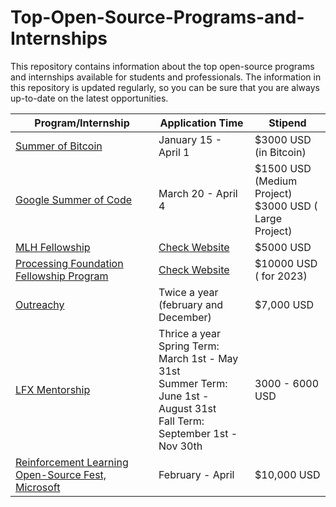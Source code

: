 # Top-Open-Source-Programs-and-Internships
This repository contains information about the top open-source programs and internships available for students and professionals. The information in this repository is updated regularly, so you can be sure that you are always up-to-date on the latest opportunities.

| Program/Internship | Application Time | Stipend |
| --- | --- | --- |
| [Summer of Bitcoin](https://www.summerofbitcoin.org/) | January 15 - April 1 | $3000 USD (in Bitcoin) |
| [Google Summer of Code](https://summerofcode.withgoogle.com/) | March 20 - April 4 | $1500 USD (Medium Project) <br> $3000 USD ( Large Project) |
| [MLH Fellowship](https://fellowship.mlh.io/) | [Check Website](https://fellowship.mlh.io/programs/open-source) | $5000 USD |
| [Processing Foundation Fellowship Program](https://processingfoundation.org/fellowships) | [Check Website](https://processingfoundation.org/fellowships) | $10000 USD ( for 2023) |
| [Outreachy](https://www.outreachy.org/) |  Twice a year (february and December) | $7,000 USD |
| [LFX Mentorship](https://lfx.linuxfoundation.org/tools/mentorship/) | Thrice a year <br>Spring Term: March 1st - May 31st<br>Summer Term: June 1st - August 31st<br>Fall Term: September 1st - Nov 30th| 3000 - 6000 USD |
| [Reinforcement Learning Open-Source Fest, Microsoft](https://www.microsoft.com/en-us/research/academic-program/rl-open-source-fest/) | February - April | $10,000 USD |



